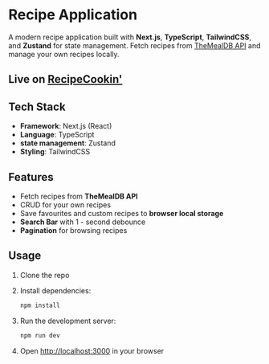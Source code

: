 
# Recipe Application 

A modern recipe application built with **Next.js**, **TypeScript**, **TailwindCSS**, and **Zustand** for state management. Fetch recipes from [TheMealDB API](https://www.themealdb.com/) and manage your own recipes locally.

##  Live on [RecipeCookin'](https://recipecookin.vercel.app/)

## Tech Stack
- **Framework**: Next.js (React)
- **Language**: TypeScript  
- **state management**: Zustand  
- **Styling**: TailwindCSS  

## Features
- Fetch recipes from **TheMealDB API**  
- CRUD for your own recipes  
- Save favourites and custom recipes to **browser local storage**  
- **Search Bar** with 1 - second debounce  
- **Pagination** for browsing recipes  

## Usage
1. Clone the repo  
2. Install dependencies:  
   ```bash
   npm install

3. Run the development server:

   ```bash
   npm run dev
   ```
4. Open [http://localhost:3000](http://localhost:3000) in your browser



